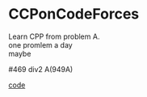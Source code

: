 # CCPonCodeForces

Learn CPP from problem A.   
one promlem a day   
maybe

#469 div2 A(949A) 

[code](949AZebras.cpp)